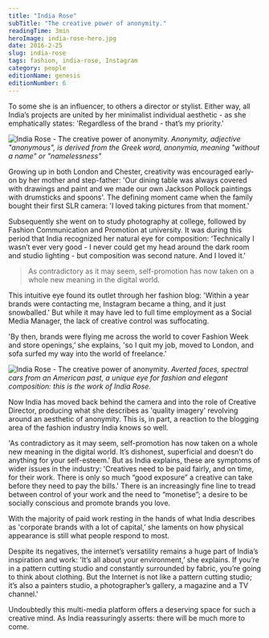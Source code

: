 ```yaml
---
title: "India Rose"
subTitle: "The creative power of anonymity."
readingTime: 3min
heroImage: india-rose-hero.jpg
date: 2016-2-25
slug: india-rose
tags: fashion, india-rose, Instagram
category: people
editionName: genesis
editionNumber: 6
---
```


To some she is an influencer, to others a director or stylist. Either way, all India’s projects are united by her minimalist individual aesthetic - as she emphatically states:  'Regardless of the brand - that’s my priority.'

![India Rose - The creative power of anonymity.](https://s3-eu-west-1.amazonaws.com/meta.hevnly.com/images/on-25-2-2016/a.jpg)
*Anonymity, adjective "anonymous", is derived from the Greek word, anonymia, meaning "without a name" or "namelessness"*

Growing up in both London and Chester, creativity was encouraged early-on by her mother and step-father: 'Our dining table was always covered with drawings and paint and we made our own Jackson Pollock paintings with drumsticks and spoons'. The defining moment came when the family bought their first SLR camera: 'I loved taking pictures from that moment.'

Subsequently she went on to study photography at college, followed by Fashion Communication and Promotion at university. It was during this period that India recognized her natural eye for composition: ‘Technically I wasn’t ever very good - I never could get my head around the dark room and studio lighting - but composition was second nature. And I loved it.'

>As contradictory as it may seem, self-promotion has now taken on a whole new meaning in the digital world.

This intuitive eye found its outlet through her fashion blog: 'Within a year brands were contacting me, Instagram became a thing, and it just snowballed.' But while it may have led to full time employment as a Social Media Manager, the lack of creative control was suffocating.

'By then, brands were flying me across the world to cover Fashion Week and store openings,’ she explains, 'so I quit my job, moved to London, and sofa surfed my way into the world of freelance.'

![India Rose - The creative power of anonymity.](https://s3-eu-west-1.amazonaws.com/meta.hevnly.com/images/on-25-2-2016/b.jpg)
*Averted faces, spectral cars from an American past, a unique eye for fashion and elegant composition: this is the work of India Rose.*

Now India has moved back behind the camera and into the role of Creative Director, producing what she describes as 'quality imagery' revolving around an aesthetic of anonymity. This is, in part, a reaction to the blogging area of the fashion industry India knows so well.

'As contradictory as it may seem, self-promotion has now taken on a whole new meaning in the digital world. It’s dishonest, superficial and doesn’t do anything for your self-esteem.'
But as India explains, these are symptoms of wider issues in the industry: 'Creatives need to be paid fairly, and on time, for their work. There is only so much “good exposure” a creative can take before they need to pay the bills.' There is an increasingly fine line to tread between control of your work and the need to “monetise”; a desire to be socially conscious and promote brands you love.

With the majority of paid work resting in the hands of what India describes as 'corporate brands with a lot of capital,’ she laments on how physical appearance is still what people respond to most.

Despite its negatives, the internet’s versatility remains a huge part of India’s inspiration and work: 'It’s all about your environment,’ she explains. If you’re in a pattern cutting studio and constantly surrounded by fabric, you’re going to think about clothing. But the Internet is not like a pattern cutting studio; it’s also a painters studio, a photographer’s gallery, a magazine and a TV channel.'

Undoubtedly this multi-media platform offers a deserving space for such a creative mind. As India reassuringly asserts: there will be much more to come.
